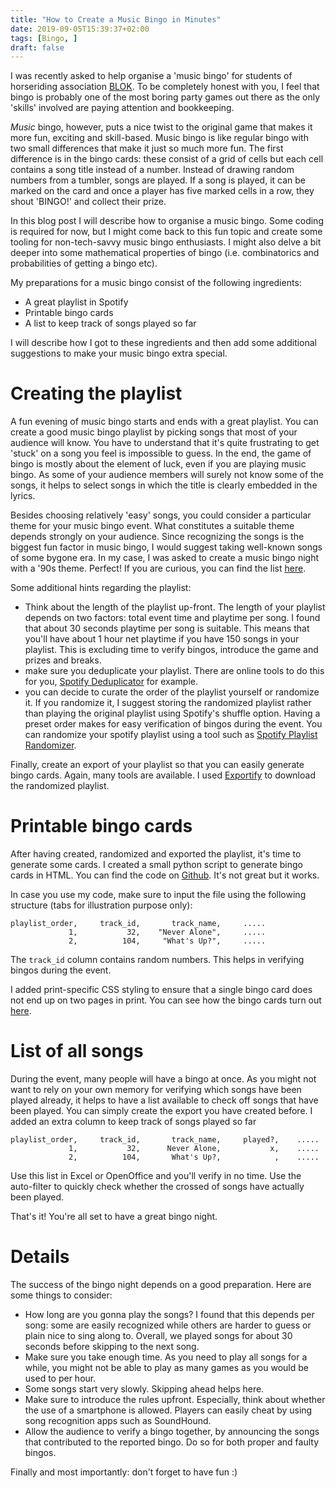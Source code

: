 ```yaml
---
title: "How to Create a Music Bingo in Minutes"
date: 2019-09-05T15:39:37+02:00
tags: [Bingo, ]
draft: false 
---
```


I was recently asked to help organise a 'music bingo' for students of horseriding association
[BLOK](http://asrblok.com/english/). To be completely honest with you, I feel that bingo is
probably one of the most boring party games out there as the only 'skills' involved are paying attention
and bookkeeping.

*Music* bingo, however, puts a nice twist to the original game that makes it more
fun, exciting and skill-based. Music bingo is like regular bingo with two small differences that
make it just so much more fun. The first difference is in the bingo cards: these consist of a grid
of cells but each cell contains a song title instead of a number. Instead of drawing random
numbers from a tumbler, songs are played. If a song is played, it can be marked on the card and once a player has five marked cells in a row, they shout 'BINGO!' and collect their prize.

In this blog post I will describe how to organise a music bingo.  Some coding is required for now,
but I might come back to this fun topic and create some tooling for non-tech-savvy music bingo
enthusiasts. I might also delve a bit deeper into some mathematical properties of bingo (i.e.
combinatorics and probabilities of getting a bingo etc).

My preparations for a music bingo consist of the following ingredients:

* A great playlist in Spotify
* Printable bingo cards
* A list to keep track of songs played so far

I will describe how I got to these ingredients and then add some additional suggestions to make
your music bingo extra special.

# Creating the playlist
A fun evening of music bingo starts and ends with a great playlist. You can create a good music
bingo playlist by picking songs that most of your audience will know. You have to understand that
it's quite frustrating to get 'stuck' on a song you feel is impossible to guess. In the end, the
game of bingo is mostly about the element of luck, even if you are playing music bingo. As some of your audience members will surely not know some of the songs, it helps to select songs in which the title is clearly embedded in the lyrics.

Besides choosing relatively 'easy' songs, you could consider a particular theme for your music
bingo event. What constitutes a suitable theme depends strongly on your audience. Since recognizing the
songs is the biggest fun factor in music bingo, I would suggest taking well-known songs of some
bygone era. In my case, I was asked to create a music bingo night with a '90s theme. Perfect! If you are curious, you can find the list
[here](https://open.spotify.com/user/florisdenhengst/playlist/1RLqO7gwwsCBIvOT7hb8db?si=cwPzlyYtT--R7zfUKHLM8w).

Some additional hints regarding the playlist:

* Think about the length of the playlist up-front. The length of your playlist depends on two
  factors: total event time and playtime per song. I found that about 30 seconds playtime per song
  is suitable. This means that you'll have about 1 hour net playtime if you have 150 songs in your
  playlist. This is excluding time to verify bingos, introduce the game and prizes and breaks.
* make sure you deduplicate your playlist. There are online tools to do this for you, [Spotify
  Deduplicator](https://jmperezperez.com/spotify-dedup/) for example.
* you can decide to curate the order of the playlist yourself or randomize it. If you randomize
  it, I suggest storing the randomized playlist rather than playing the original playlist using 
  Spotify's shuffle option. Having a preset order makes for easy verification of bingos during the 
  event. You can randomize your spotify playlist using a tool such as [Spotify Playlist
  Randomizer](https://stevenaleong.com/tools/spotifyplaylistrandomizer).

Finally, create an export of your playlist so that you can easily generate bingo cards. Again,
many tools are available. I used [Exportify](https://github.com/watsonbox/exportify) to download
the randomized playlist.

# Printable bingo cards
After having created, randomized and exported the playlist, it's time to generate some cards.
I created a small python script to generate bingo cards in HTML. You can find the code on [Github](https://github.com/florisdenhengst/music-bingo). It's not great but it works.

In case you use my code, make sure to input the file using the following structure (tabs for
illustration purpose only):
```
playlist_order,     track_id,       track_name,     .....
             1,           32,    "Never Alone",     .....
             2,          104,     "What's Up?",     .....
```
The ``track_id`` column contains random numbers. This helps in verifying bingos during the event.

I added print-specific CSS styling to ensure that a single bingo card does not end up on two pages
in print. You can see how the bingo cards turn out
[here](http://htmlpreview.github.io/?https://raw.githubusercontent.com/florisdenhengst/music-bingo/master/cards.html).

# List of all songs
During the event, many people will have a bingo at once. As you might not want to rely on your own
memory for verifying which songs have been played already, it helps to have a list available to
check off songs that have been played. You can simply create the export you have created before. I
added an extra column to keep track of songs played so far
```
playlist_order,     track_id,       track_name,     played?,    .....
             1,           32,      Never Alone,           x,    .....
             2,          104,       What's Up?,            ,    .....
```
Use this list in Excel or OpenOffice and you'll verify in no time. Use the auto-filter to quickly check whether the crossed of songs have actually been played.

That's it! You're all set to have a great bingo night.

# Details
The success of the bingo night depends on a good preparation.
Here are some things to consider:

* How long are you gonna play the songs? I found that this depends per song: some are easily
  recognized while others are harder to guess or plain nice to sing along to. Overall, we played
  songs for about 30 seconds before skipping to the next song.
* Make sure you take enough time. As you need to play all songs for a while, you might not be able
  to play as many games as you would be used to per hour.
* Some songs start very slowly. Skipping ahead helps here.
* Make sure to introduce the rules upfront. Especially, think about whether the use of a
  smartphone is allowed. Players can easily cheat by using song recognition apps such as
  SoundHound.
* Allow the audience to verify a bingo together, by announcing the songs that contributed to the
  reported bingo. Do so for both proper and faulty bingos.

Finally and most importantly: don't forget to have fun :)
